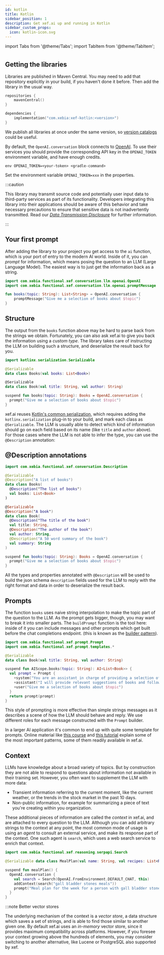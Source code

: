 ```yaml
---
id: kotlin
title: Kotlin
sidebar_position: 1
description: Get xef.ai up and running in Kotlin
sidebar_custom_props:
  icon: kotlin-icon.svg
---
```


import Tabs from '@theme/Tabs';
import TabItem from '@theme/TabItem';

# <decorated-text icon="kotlin-icon.svg" title="Quickstart - Kotlin" />

## Getting the libraries

Libraries are published in Maven Central. You may need to  add that repository explicitly
in your build, if you haven't done it before. Then add the library in the usual way.

```kotlin
repositories {
    mavenCentral()
}

dependencies {
    implementation("com.xebia:xef-kotlin:<version>")
}
```

We publish all libraries at once under the same version, so
[version catalogs](https://docs.gradle.org/current/userguide/platforms.html#sec:sharing-catalogs)
could be useful.

By default, the `OpenAI.conversation` block connects to [OpenAI](https://platform.openai.com/).
To use their services you should provide the corresponding API key in the `OPENAI_TOKEN`
environment variable, and have enough credits.

<Tabs>
  <TabItem value="gradle" label="Gradle" default>

```shell
env OPENAI_TOKEN=<your-token> <gradle-command>
```

  </TabItem>
  <TabItem value="intellij" label="IntelliJ">

Set the environment variable `OPENAI_TOKEN=xxx` in the properties.

  </TabItem>
</Tabs>

:::caution

This library may transmit source code and potentially user input data to third-party services as part of its functionality.
Developers integrating this library into their applications should be aware of this behavior and take necessary precautions to ensure that sensitive data is not inadvertently transmitted.
Read our [_Data Transmission Disclosure_](https://github.com/xebia-functional/xef#%EF%B8%8F-data-transmission-disclosure) for further information.

:::

## Your first prompt

After adding the library to your project
you get access to the `ai` function, which is your port of entry to the modern AI world.
Inside of it, you can _prompt_ for information, which means posing the question to an LLM
(Large Language Model). The easiest way is to just get the information back as a string.

```kotlin
import com.xebia.functional.xef.conversation.llm.openai.OpenAI
import com.xebia.functional.xef.conversation.llm.openai.promptMessage

fun books(topic: String): List<String> = OpenAI.conversation {
    promptMessage("Give me a selection of books about $topic")
}
```

## Structure

The output from the `books` function above may be hard to parse back from the
strings we obtain. Fortunately, you can also ask xef.ai to give you back the information
using a _custom type_. The library takes care of instructing the LLM on building such
a structure, and deserialize the result back for you.

```kotlin
import kotlinx.serialization.Serializable

@Serializable
data class Books(val books: List<Book>)

@Serializable
data class Book(val title: String, val author: String)

suspend fun books(topic: String): Books = OpenAI.conversation {
  prompt("Give me a selection of books about $topic")
}
```

xef.ai reuses [Kotlin's common serialization](https://kotlinlang.org/docs/serialization.html),
which requires adding the `kotlinx.serialization` plug-in to your build, and mark each
class as `@Serializable`. The LLM is usually able to detect which kind of information should
go on each field based on its name (like `title` and `author` above).
For those cases where the LLM is not able to infer the type, you can use the `@Description` annotation:

## @Description annotations

```kotlin
import com.xebia.functional.xef.conversation.Description

@Serializable
@Description("A list of books")
data class Books(
  @Description("The list of books")
  val books: List<Book>
)

@Serializable
@Description("A book")
data class Book(
  @Description("The title of the book")
  val title: String, 
  @Description("The author of the book")
  val author: String,
  @Description("A 50 word summary of the book")
  val summary: String
)

suspend fun books(topic: String): Books = OpenAI.conversation {
  prompt("Give me a selection of books about $topic")
}
```

All the types and properties annotated with `@Description` will be used to build the
json schema `description` fields used for the LLM to reply with the right format and data
in order to deserialize the result back.

## Prompts

The function `books` uses naive string interpolation to make the topic part of the question
to the LLM. As the prompt gets bigger, though, you may want to break it into smaller parts.
The `buildPrompt` function is the tool here: inside of it you can include messages and other prompts
which get built before the chat completions endpoint.
(this is known as the [builder pattern](https://kotlinlang.org/docs/type-safe-builders.html)).

```kotlin
import com.xebia.functional.xef.prompt.Prompt
import com.xebia.functional.xef.prompt.templates.*

@Serializable
data class Book(val title: String, val author: String)

suspend fun AIScope.books(topic: String): AI<List<Book>> {
  val prompt = Prompt {
    +system("You are an assistant in charge of providing a selection of books about topics provided")
    +assistant("I will provide relevant suggestions of books and follow the instructions closely.")
    +user("Give me a selection of books about $topic")
  }
  return prompt(prompt)
}
```

This style of prompting is more effective than simple strings messages as it describes a scene of how the LLM
should behave and reply. We use different roles for each message constructed with the `Prompt` builder.

In a larger AI application it's common to end up with quite some template for prompts.
Online material like [this course](https://www.deeplearning.ai/short-courses/chatgpt-prompt-engineering-for-developers/)
and [this tutorial](https://learnprompting.org/docs/intro) explain some of the most important patterns,
some of them readily available in xef.ai.

## Context

LLMs have knowledge about a broad variety of topics. But by construction they are not able
to respond to questions about information not available in their training set. However, you
often want to supplement the LLM with more data:
- Transient information referring to the current moment, like the current weather, or
  the trends in the stock market in the past 10 days.
- Non-public information, for example for summarizing a piece of text you're creating
  within you organization.

These additional pieces of information are called the _context_ in xef.ai, and are attached
to every question to the LLM. Although you can add arbitrary strings to the context at any
point, the most common mode of usage is using an _agent_ to consult an external service,
and make its response part of the context. One such agent is `search`, which uses a web
search service to enrich that context.

```kotlin
import com.xebia.functional.xef.reasoning.serpapi.Search

@Serializable data class MealPlan(val name: String, val recipes: List<Recipe>)

suspend fun mealPlan() {
  OpenAI.conversation {
    val search = Search(OpenAI.FromEnvironment.DEFAULT_CHAT, this)
    addContext(search("gall bladder stones meals"))
    prompt("Meal plan for the week for a person with gall bladder stones that includes 5 recipes.")
  }
}

```

:::note Better vector stores

The underlying mechanism of the context is a _vector store_, a data structure which
saves a set of strings, and is able to find those similar to another given one.
By default xef.ai uses an _in-memory_ vector store, since it provides maximum
compatibility across platforms. However, if you foresee your context growing above
the hundreds of elements, you may consider switching to another alternative, like
Lucene or PostgreSQL also supported by xef.
